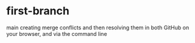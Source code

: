 # first-branch
 main
creating merge conflicts and then resolving them in both GitHub on your browser, and via the command line
